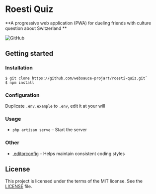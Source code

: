 # Roesti Quiz

**A progressive web application (PWA) for dueling friends with culture question about Switzerland **

![GitHub](https://img.shields.io/github/license/websauce-projart/roesti-quiz)

## Getting started

### Installation

```shell
$ git clone https://github.com/websauce-projart/roesti-quiz.git`
$ npm install
```

### Configuration

Duplicate `.env.example` to `.env`, edit it at your will

### Usage

-   `php artisan serve` – Start the server

### Other

-   [.editorconfig](https://editorconfig.org/) – Helps maintain consistent coding styles

## License

This project is licensed under the terms of the MIT license. See the [LICENSE](LICENSE) file.
